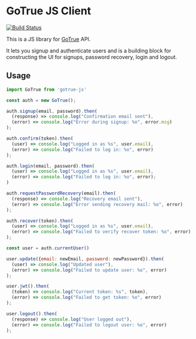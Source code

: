 # GoTrue JS Client
[![Build Status](https://travis-ci.org/netlify/gotrue-js.svg?branch=master)](https://travis-ci.org/netlify/gotrue-js)

This is a JS library for [GoTrue](https://github.com/netlify/gotrue) API.

It lets you signup and authenticate users and is a building block for constructing
the UI for signups, password recovery, login and logout.

## Usage

```js
import GoTrue from 'gotrue-js'

const auth = new GoTrue();

auth.signup(email, password).then(
  (response) => console.log("Confirmation email sent"),
  (error) => console.log("Error during signup: %o", error.msg)
);

auth.confirm(token).then(
  (user) => console.log("Logged in as %s", user.email),
  (error) => console.log("Failed to log in: %o", error)
);

auth.login(email, password).then(
  (user) => console.log("Logged in as %s", user.email),
  (error) => console.log("Failed to log in: %o", error);
)

auth.requestPasswordRecovery(email).then(
  (response) => console.log("Recovery email sent"),
  (error) => console.log("Error sending recovery mail: %o", error)
);

auth.recover(token).then(
  (user) => console.log("Logged in as %s", user.email),
  (error) => console.log("Failed to verify recover token: %o", error)
);

const user = auth.currentUser()

user.update({email: newEmail, password: newPassword}).then(
  (user) => console.log("Updated user"),
  (error) => console.log("Failed to update user: %o", error)
);

user.jwt().then(
  (token) => console.log("Current token: %s", token),
  (error) => console.log("Failed to get token: %o", error)
);

user.logout().then(
  (response) => console.log("User logged out"),
  (error) => console.log("Failed to logout user: %o", error)
);
```
